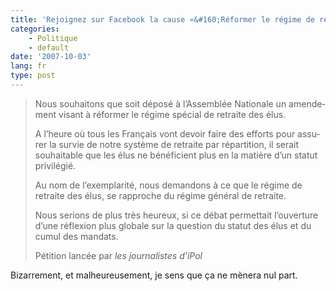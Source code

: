 ```yaml
---
title: 'Rejoignez sur Facebook la cause «&#160;Réformer le régime de retraite des élus&#160;»'
categories:
    - Politique
    - default
date: '2007-10-03'
lang: fr
type: post
---
```


> Nous souhai­tons que soit déposé à l’As­sem­blée Natio­nale un amen­de­ment visant à réfor­mer le régime spécial de retraite des élus.  
> 
>   A l’heure où tous les Français vont devoir faire des efforts pour assu­rer la survie de notre système de retraite par répar­ti­tion, il serait souhai­table que les élus ne béné­fi­cient plus en la matière d’un statut privi­lé­gié.  
> 
>   Au nom de l’exem­pla­rité, nous deman­dons à ce que le régime de retraite des élus, se rapproche du régime géné­ral de retraite.  
> 
>   Nous serions de plus très heureux, si ce débat permet­tait l’ou­ver­ture d’une réflexion plus globale sur la ques­tion du statut des élus et du cumul des mandats.  
> 
>   Pétition lancée par <cite>les journalistes d'iPol</cite>

Bizarrement, et malheureusement, je sens que ça ne mènera nul part.
